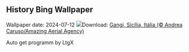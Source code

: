 ## History Bing Wallpaper
Wallpaper date: 2024-07-12
![](https://www.bing.com/th?id=OHR.GangiSicily_PT-BR9510016968_UHD.jpg&w=1000)Download: [Gangi, Sicília, Itália (© Andrea Caruso/Amazing Aerial Agency)](https://www.bing.com/th?id=OHR.GangiSicily_PT-BR9510016968_UHD.jpg)

Auto get programm by LtgX
